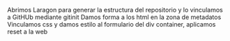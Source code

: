 Abrimos Laragon para generar la estructura del repositorio y lo vinculamos a GitHUb mediante gitinit
Damos forma a los html en la zona de metadatos
Vinculamos css y damos estilo al formulario del div container, aplicamos reset a la web